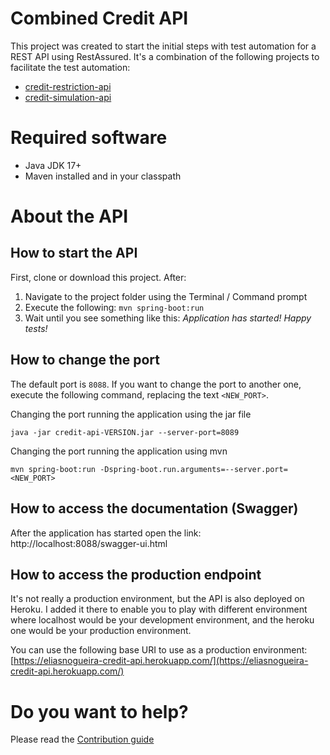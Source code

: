 # Combined Credit API
This project was created to start the initial steps with test automation for a REST API using RestAssured.
It's a combination of the following projects to facilitate the test automation:
* [credit-restriction-api](https://github.com/eliasnogueira/credit-restriction-api)
* [credit-simulation-api](https://github.com/eliasnogueira/credit-simulation-api)

# Required software
* Java JDK 17+
* Maven installed and in your classpath

# About the API

## How to start the API
First, clone or download this project. After:
1. Navigate to the project folder using the Terminal / Command prompt
2. Execute the following: `mvn spring-boot:run`
3. Wait until you see something like this: _Application has started! Happy tests!_

## How to change the port
The default port is `8088`.
If you want to change the port to another one, execute the following command, replacing the text `<NEW_PORT>`.

Changing the port running the application using the jar file
```shell
java -jar credit-api-VERSION.jar --server-port=8089
```

Changing the port running the application using mvn
```shell
mvn spring-boot:run -Dspring-boot.run.arguments=--server.port=<NEW_PORT>
```

## How to access the documentation (Swagger)
After the application has started open the link: http://localhost:8088/swagger-ui.html

## How to access the production endpoint
It's not really a production environment, but the API is also deployed on Heroku.
I added it there to enable you to play with different environment where localhost would be your development environment, 
and the heroku one would be your production environment.

You can use the following base URI to use as a production environment: 
[https://eliasnogueira-credit-api.herokuapp.com/](https://eliasnogueira-credit-api.herokuapp.com/)

# Do you want to help?
Please read the [Contribution guide](CONTRIBUTING.md)
